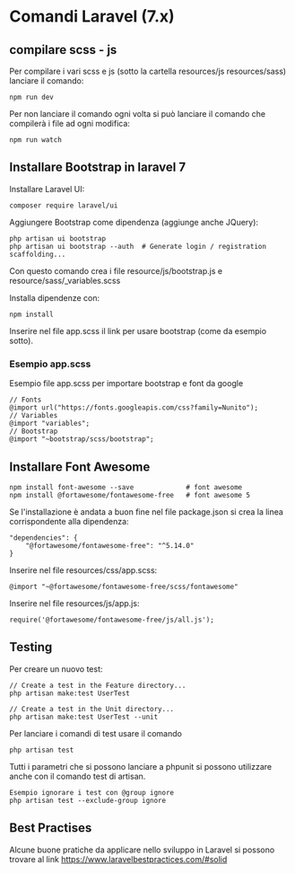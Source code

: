 # Comandi Laravel (7.x)

## compilare scss - js 
Per compilare i vari scss e js (sotto la cartella resources/js resources/sass)  lanciare il comando:
``` 
npm run dev
``` 
Per non lanciare il comando ogni volta si può lanciare il comando che compilerà i file ad ogni modifica:
``` 
npm run watch
``` 

## Installare Bootstrap in laravel 7
Installare Laravel UI:
``` 
composer require laravel/ui
``` 

Aggiungere Bootstrap come dipendenza (aggiunge anche JQuery):
``` 
php artisan ui bootstrap 
php artisan ui bootstrap --auth  # Generate login / registration scaffolding...
``` 
Con questo comando crea i file resource/js/bootstrap.js e resource/sass/_variables.scss

Installa dipendenze con:
``` 
npm install 
``` 
Inserire nel file app.scss il link per usare bootstrap (come da esempio sotto).

### Esempio app.scss
Esempio file app.scss per importare bootstrap e font da google
``` 
// Fonts
@import url("https://fonts.googleapis.com/css?family=Nunito");
// Variables
@import "variables";
// Bootstrap
@import "~bootstrap/scss/bootstrap";
``` 

## Installare Font Awesome
``` 
npm install font-awesome --save             # font awesome
npm install @fortawesome/fontawesome-free   # font awesome 5 
``` 

Se l'installazione è andata a buon fine nel file package.json si crea la linea corrispondente alla dipendenza:
``` 
"dependencies": {
    "@fortawesome/fontawesome-free": "^5.14.0"
}
``` 

Inserire nel file resources/css/app.scss:
``` 
@import "~@fortawesome/fontawesome-free/scss/fontawesome"
``` 

Inserire nel file resources/js/app.js:
``` 
require('@fortawesome/fontawesome-free/js/all.js');
``` 


## Testing
Per creare un nuovo test:
``` 
// Create a test in the Feature directory...
php artisan make:test UserTest

// Create a test in the Unit directory...
php artisan make:test UserTest --unit
``` 

Per lanciare i comandi di test usare il comando 
``` 
php artisan test
``` 
Tutti i parametri che si possono lanciare a phpunit si possono utilizzare anche con il comando test di artisan.
```
Esempio ignorare i test con @group ignore
php artisan test --exclude-group ignore
```

## Best Practises
Alcune buone pratiche da applicare nello sviluppo in Laravel si possono trovare al link
https://www.laravelbestpractices.com/#solid
